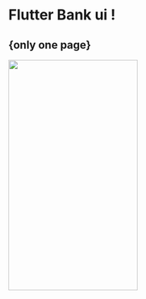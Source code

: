 # Flutter Bank ui !

## {only one page}
  <img src="https://user-images.githubusercontent.com/72016623/146659836-ad71d873-d5c7-499f-92e3-6e7559f1b0e0.jpeg" width="256" height="455">

